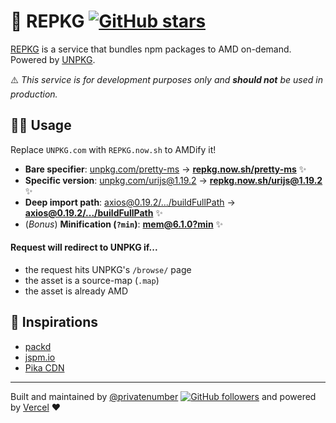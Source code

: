 # 🚚 REPKG [![GitHub stars](https://img.shields.io/github/stars/privatenumber/repkg.svg?style=social&label=Star&maxAge=2592000)](https://github.com/privatenumber/repkg)


[REPKG](https://repkg.now.sh) is a service that bundles npm packages to AMD on-demand. Powered by [UNPKG](https://unpkg.com).

<span style="font-family:apple color emoji">⚠️</span> _This service is for development purposes only and **should not** be used in production._

## 👩‍💻 Usage
Replace `UNPKG.com` with `REPKG.now.sh` to AMDify it!

- **Bare specifier**: [unpkg.com/pretty-ms](https://unpkg.com/pretty-ms) → [**repkg.now.sh/pretty-ms**](https://repkg.now.sh/pretty-ms) ✨
- **Specific version**: [unpkg.com/urijs@1.19.2](https://unpkg.com/urijs@1.19.2) → [**repkg.now.sh/urijs@1.19.2**](https://repkg.now.sh/urijs@1.19.2) ✨
- **Deep import path**: [axios@0.19.2/.../buildFullPath](https://unpkg.com/axios@0.19.2/lib/core/buildFullPath) → [**axios@0.19.2/.../buildFullPath**](https://repkg.now.sh/axios@0.19.2/lib/core/buildFullPath) ✨
- (_Bonus_) **Minification (`?min`)**: [**mem@6.1.0?min**](https://repkg.now.sh/mem@6.1.0?min) ✨

#### Request will redirect to UNPKG if...
  - the request hits UNPKG's `/browse/` page
  - the asset is a source-map (`.map`)
  - the asset is already AMD

## 💫 Inspirations
- [packd](https://github.com/Rich-Harris/packd)
- [jspm.io](https://jspm.io)
- [Pika CDN](https://www.pika.dev/cdn)

---

Built and maintained by [@privatenumber](https://github.com/privatenumber) [![GitHub followers](https://img.shields.io/github/followers/privatenumber.svg?style=social&label=Follow)](https://github.com/privatenumber?tab=followers) and powered by [Vercel](https://vercel.com) ❤️
